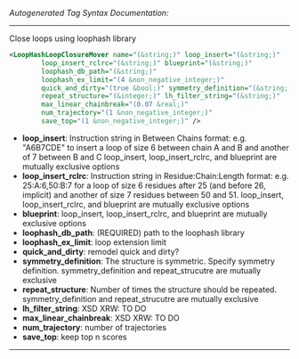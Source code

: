 <!-- THIS IS AN AUTOGENERATED FILE: Don't edit it directly, instead change the schema definition in the code itself. -->

_Autogenerated Tag Syntax Documentation:_

---
Close loops using loophash library

```xml
<LoopHashLoopClosureMover name="(&string;)" loop_insert="(&string;)"
        loop_insert_rclrc="(&string;)" blueprint="(&string;)"
        loophash_db_path="(&string;)"
        loophash_ex_limit="(4 &non_negative_integer;)"
        quick_and_dirty="(true &bool;)" symmetry_definition="(&string;)"
        repeat_structure="(&integer;)" lh_filter_string="(&string;)"
        max_linear_chainbreak="(0.07 &real;)"
        num_trajectory="(1 &non_negative_integer;)"
        save_top="(1 &non_negative_integer;)" />
```

-   **loop_insert**: Instruction string in Between Chains format: e.g. "A6B7CDE" to insert a loop of size 6 between chain A and B and another of 7 between B and C loop_insert, loop_insert_rclrc, and blueprint are mutually exclusive options
-   **loop_insert_rclrc**: Instruction string in Residue:Chain:Length format: e.g. 25:A:6,50:B:7 for a loop of size 6 residues after 25 (and before 26, implicit) and another of size 7 residues between 50 and 51. loop_insert, loop_insert_rclrc, and blueprint are mutually exclusive options
-   **blueprint**: loop_insert, loop_insert_rclrc, and blueprint are mutually exclusive options
-   **loophash_db_path**: (REQUIRED) path to the loophash library
-   **loophash_ex_limit**: loop extension limit
-   **quick_and_dirty**: remodel quick and dirty?
-   **symmetry_definition**: The structure is symmetric. Specify symmetry definition. symmetry_definition and repeat_strucutre are mutually exclusive
-   **repeat_structure**: Number of times the structure should be repeated. symmetry_definition and repeat_strucutre are mutually exclusive
-   **lh_filter_string**: XSD XRW: TO DO
-   **max_linear_chainbreak**: XSD XRW: TO DO
-   **num_trajectory**: number of trajectories
-   **save_top**: keep top n scores

---
